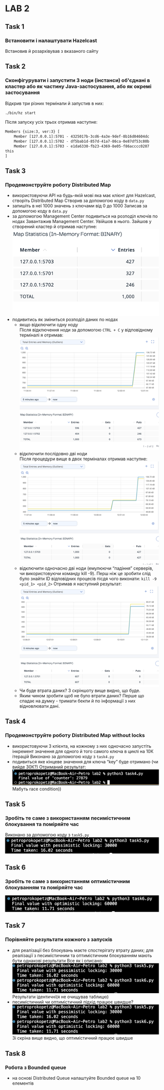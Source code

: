 # LAB 2
## Task 1
### Встановити і налаштувати Hazelcast
Встановив й розархівував з вказаного сайту
## Task 2
### Сконфігурувати і запустити 3 ноди (інстанси) об'єднані в кластер або як частину Java-застосування, або як окремі застосування
Відкрив три різних термінали й запустив в них:
```
./bin/hz start
```
Після запуску усіх трьох отримав наступне:
```
Members {size:3, ver:3} [
	Member [127.0.0.1]:5701 - 4325017b-3cd6-4a3e-9def-8b16d04604dc
	Member [127.0.0.1]:5702 - df5bab1d-857d-41a7-86ca-0e87df53c80b
	Member [127.0.0.1]:5703 - e1da6330-fb23-4369-8e05-f86acccc0207 this
]
```
## Task 3
### Продемонструйте роботу Distributed Map
- використовуючи API на будь-якій мові яка має клієнт для Hazelcast, створіть
Distributed Map
Створив за допомогою коду в `data.py`
- запишіть в неї 1000 значень з ключами від 0 до 1000
Записав за допомогою коду в `data.py`
- за допомогою Management Center подивиться на розподіл ключів по нодах
Завантажив Management Center. Увійшов в нього. Зайшов у створений кластер й отримав наступне:  
![Alt text](images/Screenshot%202025-02-25%20at%2012.00.21.png)
- подивитись як зміниться розподіл даних по нодах
  - якщо відключити одну ноду  
    Після відключення ноди за допомогою `CTRL + C` у відповідному терміналі я отримав:  
    ![Alt text](images/Screenshot%202025-02-25%20at%2012.01.47.png)
  - відключити послідовно дві ноди  
    Після процедури вище в двох терміналах отримав наступне:
    ![Alt text](images/Screenshot%202025-02-25%20at%2012.02.48.png)
  - відключити одночасно дві ноди (емулюючи “падіння” серверів, чи використовуючи команду kill -9). 
    Перш ніж це зробити слід було знайти ID відповідних процесів пісдя чого виконати:
    `kill -9 <pid_1> <pid_2>`
    Отримав я наступний результат:  
    ![Alt text](images/Screenshot%202025-02-25%20at%2012.11.01.png)
  - Чи буде втрата даних?
    З скріншоту вище видно, що буде.
  - Яким чином зробити щоб не було втрати даних?
    Перше що спадає на думку - тримати бекпи й по інформації з них відновлювати дані.
## Task 4
### Продемонструйте роботу Distributed Map without locks
- використовуючи 3 клієнта, на кожному з них одночасно запустіть інкремент
значення для одного й того самого ключа в циклі на 10К ітерацій
Виконано за допомогою коду з `task4.py`
- подивиться яке кінцеве значення для ключа “key” буде отримано (чи вийде 30К?)
Отриманий результат:
![Alt text](images/Screenshot%202025-02-25%20at%2013.44.58.png)
Мабуть race condition))
## Task 5
### Зробіть те саме з використанням песимістичним блокування та поміряйте час
Виконано за допомогою коду з `task5.py`
![Alt text](images/Screenshot%202025-02-27%20at%2010.39.28.png)
## Task 6
### Зробіть те саме з використанням оптимістичним блокуванням та поміряйте час
![Alt text](images/Screenshot%202025-02-27%20at%2010.39.54.png)
## Task 7
### Порівняйте результати кожного з запусків
- для реалізації без блокувань маєте спостерігату втрату даних; для реалізації з
песимістичним та оптимістичним блокуванням мають бути однакові результати
Все як і описано:
![Alt text](images/Screenshot%202025-02-27%20at%2010.40.03.png)
Результати ідентичні(я не очищував таблицю)
- песимістичний чи оптимістичний підхід працює швидше?
![Alt text](images/Screenshot%202025-02-27%20at%2010.40.03.png)
Зі скріна вище видно, що оптимістичний працює швидше
## Task 8
### Робота з Bounded queue
- на основі Distributed Queue налаштуйте Bounded queue на 10 елементів



  



    
    
